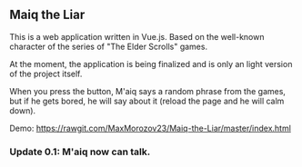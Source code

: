 ## Maiq the Liar

This is a web application written in Vue.js.
Based on the well-known character of the series of "The Elder Scrolls" games.

At the moment, the application is being finalized and is only an light version of the project itself.

When you press the button, M'aiq says a random phrase from the games, but if he gets bored, he will say about it (reload the page and he will calm down).

Demo: https://rawgit.com/MaxMorozov23/Maiq-the-Liar/master/index.html

### Update 0.1: M'aiq now can talk.

